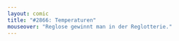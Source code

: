 ```yaml
---
layout: comic
title: "#2866: Temperaturen"
mouseover: "Reglose gewinnt man in der Reglotterie."
---
```

